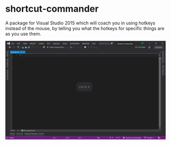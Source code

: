 shortcut-commander
==================

A package for Visual Studio 2015 which will coach you in using hotkeys instead of the mouse, by telling you what the hotkeys for specific things are as you use them.

![Screenshot](src/Screenshot.png)
